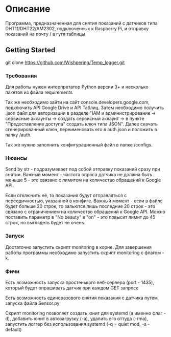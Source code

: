 # Описание

Программа, предназначенная для снятия показаний с датчиков типа DHT11/DHT22/AM2302, подключенных к Raspberry Pi, и отправку показаний на почту / в гугл таблицы 

## Getting Started

git clone https://github.com/Wishpering/Temp_logger.git

### Требования

Для работы нужен интерпретатор Python версии 3+ и несколько пакетов из файла requirements

Так же необходимо зайти на сайт console.developers.google.com, подключить API Google Drive и API Таблиц.
Затем необходимо получить .json файл для авторизации в разделе "IAM и администрирование -> сервисные аккаунты -> создать сервисный аккаунт ->	в пункте "Предоставление доступа" создать ключ типа JSON". Далее скачать сгенерированный ключ, переименовать его в auth.json и положить в папку /auth.

Так же нужно заполнить конфигурационный файл в папке /configs.

### Нюансы

Send by str - подразумевает под собой отправку показаний сразу при снятии.
Важный момент - частота опроса датчика не должна быть меньше 5 - это связано с лимитом на количество обращений к Google API.

Если отключить её, то показания будут отправляться с переодичностью, указанной в конфиге.
Важный момент - если в файле будет больше 20 строк, то зальются лишь последние 20 строк - это связано с ограничением на количество обращений к Google API.
Можно поставить параметр в "No beauty" в "on" -  это повысит лимит до 45 строк, но выглядеть будет не очень.

### Запуск

Достаточно запустить скрипт monitoring в корне.
Для завершения работы программы необходимо запустить скрипт monitoring с флагом -k.

### Фичи

Есть возможность запуска простенького веб-сервера (port - 1435), который будет опрашивать датчик при каждом GET запросе 

Есть возможность единоразового снятия показания с датчика путем запуска файла Sensor.py

Скрипт monitoring позволяет создать юнит для systemd (а именно флаг -d), добавить юнит в автозагрузку (-a), удалить его оттуда (-rma), запустить логгер без использования systemd (-q = quiet mod, -s - default) 